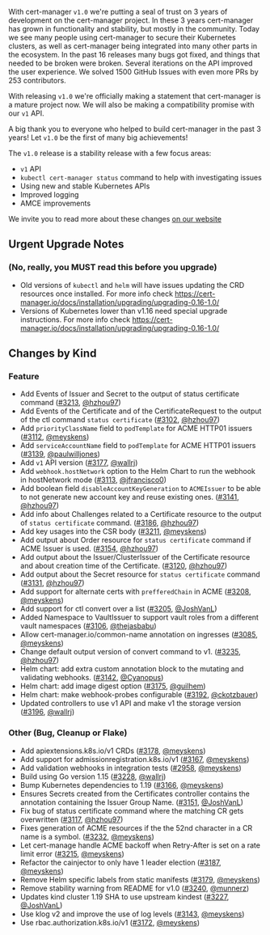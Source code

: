 With cert-manager `v1.0` we're putting a seal of trust on 3 years of development on the cert-manager project.
In these 3 years cert-manager has grown in functionality and stability, but mostly in the community.
Today we see many people using cert-manager to secure their Kubernetes clusters, as well as cert-manager
being integrated into many other parts in the ecosystem.
In the past 16 releases many bugs got fixed, and things that needed to be broken were broken.
Several iterations on the API improved the user experience.
We solved 1500 GitHub Issues with even more PRs by 253 contributors.

With releasing `v1.0` we're officially making a statement that cert-manager is a mature project now.
We will also be making a compatibility promise with our `v1` API.

A big thank you to everyone who helped to build cert-manager in the past 3 years!
Let `v1.0` be the first of many big achievements!


The `v1.0` release is a stability release with a few focus areas:

* `v1` API
* `kubectl cert-manager status` command to help with investigating issues
* Using new and stable Kubernetes APIs
* Improved logging
* AMCE improvements


We invite you to read more about these changes [on our website](https://cert-manager.io/docs/release-notes/release-notes-1.0/)

## Urgent Upgrade Notes
### (No, really, you MUST read this before you upgrade)
- Old versions of `kubectl` and `helm` will have issues updating the CRD resources once installed. For more info check https://cert-manager.io/docs/installation/upgrading/upgrading-0.16-1.0/
- Versions of Kubernetes lower than v1.16 need special upgrade instructions. For more info check https://cert-manager.io/docs/installation/upgrading/upgrading-0.16-1.0/

## Changes by Kind

### Feature

- Add Events of Issuer and Secret to the output of status certificate command ([#3213](https://github.com/jetstack/cert-manager/pull/3213), [@hzhou97](https://github.com/hzhou97))
- Add Events of the Certificate and of the CertificateRequest to the output of the ctl command `status certificate` ([#3102](https://github.com/jetstack/cert-manager/pull/3102), [@hzhou97](https://github.com/hzhou97))
- Add `priorityClassName` field to `podTemplate` for ACME HTTP01 issuers ([#3112](https://github.com/jetstack/cert-manager/pull/3112), [@meyskens](https://github.com/meyskens))
- Add `serviceAccountName` field to `podTemplate` for ACME HTTP01 issuers ([#3139](https://github.com/jetstack/cert-manager/pull/3139), [@paulwilljones](https://github.com/paulwilljones))
- Add `v1` API version ([#3177](https://github.com/jetstack/cert-manager/pull/3177), [@wallrj](https://github.com/wallrj))
- Add `webhook.hostNetwork` option to the Helm Chart to run the webhook in hostNetwork mode ([#3113](https://github.com/jetstack/cert-manager/pull/3113), [@jfrancisco0](https://github.com/jfrancisco0))
- Add boolean field `disableAccountKeyGeneration` to `ACMEIssuer` to be able to not generate new account key and reuse existing ones. ([#3141](https://github.com/jetstack/cert-manager/pull/3141), [@hzhou97](https://github.com/hzhou97))
- Add info about Challenges related to a Certificate resource to the output of `status certificate` command. ([#3186](https://github.com/jetstack/cert-manager/pull/3186), [@hzhou97](https://github.com/hzhou97))
- Add key usages into the CSR body ([#3211](https://github.com/jetstack/cert-manager/pull/3211), [@meyskens](https://github.com/meyskens))
- Add output about Order resource for `status certificate` command if ACME Issuer is used. ([#3154](https://github.com/jetstack/cert-manager/pull/3154), [@hzhou97](https://github.com/hzhou97))
- Add output about the Issuer/ClusterIssuer of the Certificate resource and about creation time of the Certificate. ([#3120](https://github.com/jetstack/cert-manager/pull/3120), [@hzhou97](https://github.com/hzhou97))
- Add output about the Secret resource for `status certificate` command ([#3131](https://github.com/jetstack/cert-manager/pull/3131), [@hzhou97](https://github.com/hzhou97))
- Add support for alternate certs with `prefferedChain` in ACME ([#3208](https://github.com/jetstack/cert-manager/pull/3208), [@meyskens](https://github.com/meyskens))
- Add support for ctl convert over a list ([#3205](https://github.com/jetstack/cert-manager/pull/3205), [@JoshVanL](https://github.com/JoshVanL))
- Added Namespace to VaultIssuer to support vault roles from a different vault namespaces ([#3106](https://github.com/jetstack/cert-manager/pull/3106), [@thejasbabu](https://github.com/thejasbabu))
- Allow cert-manager.io/common-name annotation on ingresses ([#3085](https://github.com/jetstack/cert-manager/pull/3085), [@meyskens](https://github.com/meyskens))
- Change default output version of convert command to v1. ([#3235](https://github.com/jetstack/cert-manager/pull/3235), [@hzhou97](https://github.com/hzhou97))
- Helm chart: add extra custom annotation block to the mutating and validating webhooks. ([#3142](https://github.com/jetstack/cert-manager/pull/3142), [@Cyanopus](https://github.com/Cyanopus))
- Helm chart: add image digest option ([#3175](https://github.com/jetstack/cert-manager/pull/3175), [@guilhem](https://github.com/guilhem))
- Helm chart: make webhook-probes configurable ([#3192](https://github.com/jetstack/cert-manager/pull/3192), [@ckotzbauer](https://github.com/ckotzbauer))
- Updated controllers to use v1 API and make v1 the storage version ([#3196](https://github.com/jetstack/cert-manager/pull/3196), [@wallrj](https://github.com/wallrj))

### Other (Bug, Cleanup or Flake)

- Add apiextensions.k8s.io/v1 CRDs ([#3178](https://github.com/jetstack/cert-manager/pull/3178), [@meyskens](https://github.com/meyskens))
- Add support for admissionregistration.k8s.io/v1 ([#3167](https://github.com/jetstack/cert-manager/pull/3167), [@meyskens](https://github.com/meyskens))
- Add validation webhooks in integration tests ([#2958](https://github.com/jetstack/cert-manager/pull/2958), [@meyskens](https://github.com/meyskens))
- Build using Go version 1.15 ([#3228](https://github.com/jetstack/cert-manager/pull/3228), [@wallrj](https://github.com/wallrj))
- Bump Kubernetes dependencies to 1.19 ([#3166](https://github.com/jetstack/cert-manager/pull/3166), [@meyskens](https://github.com/meyskens))
- Ensures Secrets created from the Certificates controller contains the annotation containing the Issuer Group Name. ([#3151](https://github.com/jetstack/cert-manager/pull/3151), [@JoshVanL](https://github.com/JoshVanL))
- Fix bug of status certificate command where the matching CR gets overwritten ([#3117](https://github.com/jetstack/cert-manager/pull/3117), [@hzhou97](https://github.com/hzhou97))
- Fixes generation of ACME resources if the the 52nd character in a CR name is a symbol. ([#3232](https://github.com/jetstack/cert-manager/pull/3232), [@meyskens](https://github.com/meyskens))
- Let cert-manage handle ACME backoff when Retry-After is set on a rate limit error ([#3215](https://github.com/jetstack/cert-manager/pull/3215), [@meyskens](https://github.com/meyskens))
- Refactor the cainjector to only have 1 leader election ([#3187](https://github.com/jetstack/cert-manager/pull/3187), [@meyskens](https://github.com/meyskens))
- Remove Helm specific labels from static manifests ([#3179](https://github.com/jetstack/cert-manager/pull/3179), [@meyskens](https://github.com/meyskens))
- Remove stability warning from README for v1.0 ([#3240](https://github.com/jetstack/cert-manager/pull/3240), [@munnerz](https://github.com/munnerz))
- Updates kind cluster 1.19 SHA to use upstream kindest ([#3227](https://github.com/jetstack/cert-manager/pull/3227), [@JoshVanL](https://github.com/JoshVanL))
- Use klog v2 and improve the use of log levels ([#3143](https://github.com/jetstack/cert-manager/pull/3143), [@meyskens](https://github.com/meyskens))
- Use rbac.authorization.k8s.io/v1 ([#3172](https://github.com/jetstack/cert-manager/pull/3172), [@meyskens](https://github.com/meyskens))
